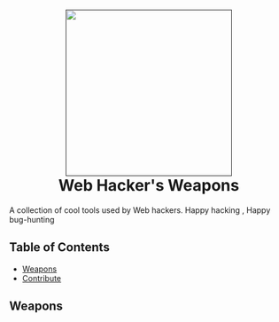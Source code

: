 <h1 align="center">
  <br>
  <a href=""><img src="https://user-images.githubusercontent.com/13212227/78501395-98c3f400-7796-11ea-8971-5c5a1a3244f5.png" alt="" width="300px;"></a>
  <br>
  Web Hacker's Weapons
  <br>
</h1>
A collection of cool tools used by Web hackers. Happy hacking , Happy bug-hunting

## Table of Contents
- [Weapons](#weapons)
- [Contribute](#contribute-and-contributor) 

## Weapons
